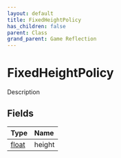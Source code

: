 ```yaml
---
layout: default
title: FixedHeightPolicy
has_children: false
parent: Class
grand_parent: Game Reflection
---
```

# FixedHeightPolicy
Description 

## Fields

| Type | Name |
|:----------|:--------------|
| [float](/riftbreaker-wiki/docs/game-reflection/components/float/) | height |

